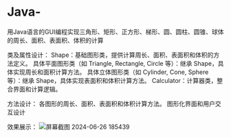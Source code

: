 # Java-
用Java语言的GUI编程实现三角形、矩形、正方形、梯形、圆、圆柱、圆锥、球体的周长、面积、表面积、体积的计算


类及属性设计：
Shape：基础图形类，提供计算周长、面积、表面积和体积的方法定义。
具体平面图形类（如 Triangle, Rectangle, Circle 等）：继承 Shape，具体实现周长和面积计算方法。
具体立体图形类（如 Cylinder, Cone, Sphere 等）：继承 Shape，具体实现表面积和体积计算方法。
Calculator：计算器类，整合界面和计算逻辑。


方法设计：
各图形的周长、面积、表面积和体积计算方法。
图形化界面和用户交互设计


效果展示：
![屏幕截图 2024-06-26 185439](https://github.com/Hylloe/Java-/assets/124882910/f94ca678-6594-41e0-a3b3-21610bc1bcab)

